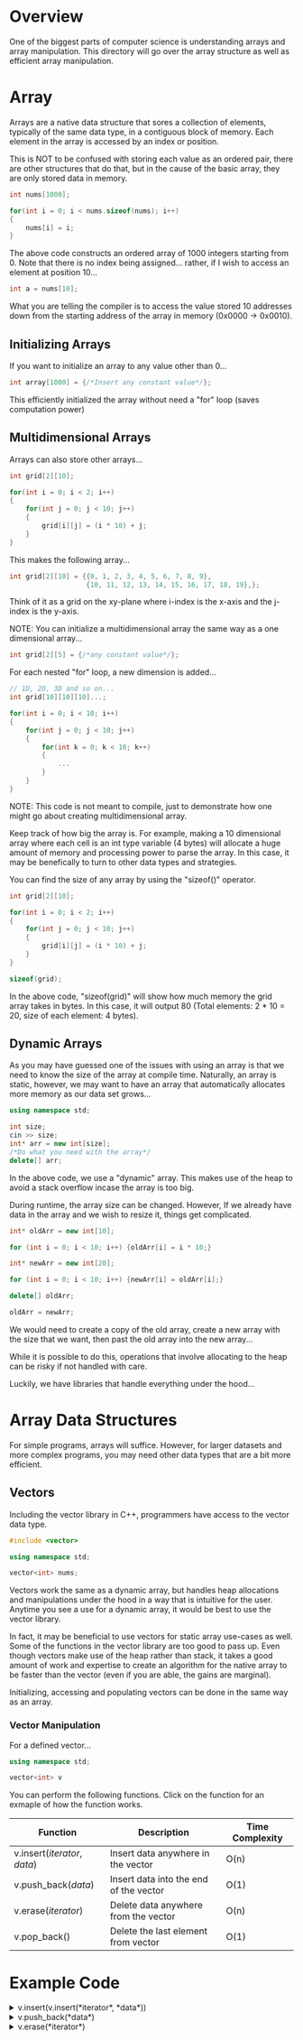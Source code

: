# Overview

One of the biggest parts of computer science is understanding arrays and array manipulation. This directory will go over the array structure as well as efficient array manipulation.

# Array

Arrays are a native data structure that sores a collection of elements, typically of the same data type, in a contiguous block of memory. Each element in the array is accessed by an index or position.

This is NOT to be confused with storing each value as an ordered pair, there are other structures that do that, but in the cause of the basic array, they are only stored data in memory.

```cpp
int nums[1000];

for(int i = 0; i < nums.sizeof(nums); i++)
{
    nums[i] = i;
}
```

The above code constructs an ordered array of 1000 integers starting from 0. Note that there is no index being assigned... rather, if I wish to access an element at position 10...

```cpp
int a = nums[10];
```

What you are telling the compiler is to access the value stored 10 addresses down from the starting address of the array in memory (0x0000 -> 0x0010).

## Initializing Arrays

If you want to initialize an array to any value other than 0...

```cpp
int array[1000] = {/*Insert any constant value*/};
```

This efficiently initialized the array without need a "for" loop (saves computation power)

## Multidimensional Arrays

Arrays can also store other arrays...

```cpp
int grid[2][10];

for(int i = 0; i < 2; i++)
{
    for(int j = 0; j < 10; j++)
    {
        grid[i][j] = (i * 10) + j;
    }
}
```

This makes the following array...

```cpp
int grid[2][10] = {{0, 1, 2, 3, 4, 5, 6, 7, 8, 9},
                   {10, 11, 12, 13, 14, 15, 16, 17, 18, 19},};
```

Think of it as a grid on the xy-plane where i-index is the x-axis and the j-index is the y-axis.

NOTE: You can initialize a multidimensional array the same way as a one dimensional array...

```cpp
int grid[2][5] = {/*any constant value*/};
```

For each nested "for" loop, a new dimension is added...

```cpp
// 1D, 2D, 3D and so on...
int grid[10][10][10]...;

for(int i = 0; i < 10; i++)
{
    for(int j = 0; j < 10; j++)
    {
        for(int k = 0; k < 10; k++)
        {
            ...
        }
    }
}
```

NOTE: This code is not meant to compile, just to demonstrate how one might go about creating multidimensional array.

Keep track of how big the array is. For example, making a 10 dimensional array where each cell is an int type variable (4 bytes) will allocate a huge amount of memory and processing power to parse the array. In this case, it may be benefically to turn to other data types and strategies.

You can find the size of any array by using the "sizeof()" operator.

```cpp
int grid[2][10];

for(int i = 0; i < 2; i++)
{
    for(int j = 0; j < 10; j++)
    {
        grid[i][j] = (i * 10) + j;
    }
}

sizeof(grid);
```

In the above code, "sizeof(grid)" will show how much memory the grid array takes in bytes. In this case, it will output 80 (Total elements: 2 * 10 = 20, size of each element: 4 bytes).

## Dynamic Arrays

As you may have guessed one of the issues with using an array is that we need to know the size of the array at compile time. Naturally, an array is static, however, we may want to have an array that automatically allocates more memory as our data set grows...

```cpp
using namespace std;

int size;
cin >> size;
int* arr = new int[size];
/*Do what you need with the array*/
delete[] arr;
```

In the above code, we use a "dynamic" array. This makes use of the heap to avoid a stack overflow incase the array is too big. 

During runtime, the array size can be changed. However, If we already have data in the array and we wish to resize it, things get complicated.

```cpp
int* oldArr = new int[10];

for (int i = 0; i < 10; i++) {oldArr[i] = i * 10;}

int* newArr = new int[20]; 

for (int i = 0; i < 10; i++) {newArr[i] = oldArr[i];}

delete[] oldArr;

oldArr = newArr;  

```

We would need to create a copy of the old array, create a new array with the size that we want, then past the old array into the new array...

While it is possible to do this, operations that involve allocating to the heap can be risky if not handled with care. 

Luckily, we have libraries that handle everything under the hood...

# Array Data Structures

For simple programs, arrays will suffice. However, for larger datasets and more complex programs, you may need other data types that are a bit more efficient.

## Vectors

Including the vector library in C++, programmers have access to the vector data type. 

```cpp
#include <vector>

using namespace std;

vector<int> nums;
```

Vectors work the same as a dynamic array, but handles heap allocations and manipulations under the hood in a way that is intuitive for the user. Anytime you see a use for a dynamic array, it would be best to use the vector library.

In fact, it may be beneficial to use vectors for static array use-cases as well. Some of the functions in the vector library are too good to pass up. Even though vectors make use of the heap rather than stack, it takes a good amount of work and expertise to create an algorithm for the native array to be faster than the vector (even if you are able, the gains are marginal).

Initializing, accessing and populating vectors can be done in the same way as an array.

### Vector Manipulation

For a defined vector...

```cpp
using namespace std;

vector<int> v
```

You can perform the following functions. Click on the function for an exmaple of how the function works.

|Function                    |Description                                                     |Time Complexity|
|----------------------------|----------------------------------------------------------------|---------------|
|v.insert(*iterator*, *data*)|Insert data anywhere in the vector                              |O(n)           |
|v.push_back(*data*)         |Insert data into the end of the vector                          |O(1)           |
|v.erase(*iterator*)         |Delete data anywhere from the vector                            |O(n)           |
|v.pop_back()                |Delete the last element from vector                             |O(1)           |

# Example Code
<details>
<summary>v.insert(v.insert(*iterator*, *data*))</summary>

```cpp
using namespace std;

vector<int> v = {1,2,3,4,5};

v.insert(v.begin()+2, 9);

//Resulting vector: {1,2,9,3,4,5}
```

If you want to insert a range of elements?

```cpp
using namespace std;

vector<int> v1 = {1,4,5};
vector<int> v2 = {2,3};

v1.insert(v1.begin()+1, v2.begin(), v2.end());

//Resulting vector: {1,2,3,4,5}
``` 
</details>

<details>
<summary>v.push_back(*data*)</summary>

```cpp
using namespace std;

vector<int> v = {1,2,3,4,5};

v.push_back(6);

//Resulting vector: {1,2,3,4,5,6}
```
</details>

<details>
<summary>v.erase(*iterator*)</summary>

```cpp
using namespace std;

vector<int> v = {1,2,3,4,5};

v.erase(v.begin()+1);

//Resulting vector: {1,3,4,5}
```

If you want to delete a range of elements...

```cpp
using namespace std;

vector<int> v = {1,2,3,4,5};

v.erase(v.begin(), v.begin()+2);

//Resulting vector: {4,5}
```
</details>